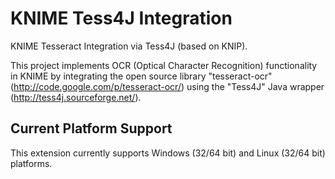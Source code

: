 KNIME Tess4J Integration
======

KNIME Tesseract Integration via Tess4J (based on KNIP).

This project implements OCR (Optical Character Recognition) functionality in 
KNIME by integrating the open source library "tesseract-ocr" (http://code.google.com/p/tesseract-ocr/)
using the "Tess4J" Java wrapper (http://tess4j.sourceforge.net/).


Current Platform Support
------

This extension currently supports Windows (32/64 bit) and Linux (32/64 bit) platforms.
